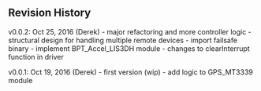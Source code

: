 Revision History
---------------------------------------------------------

v0.0.2: Oct 25, 2016 (Derek)
	- major refactoring and more controller logic
	- structural design for handling multiple remote devices
	- import failsafe binary
	- implement BPT_Accel_LIS3DH module
			- changes to clearInterrupt function in driver

v0.0.1: Oct 19, 2016 (Derek)
	- first version (wip)
	- add logic to GPS_MT3339 module
